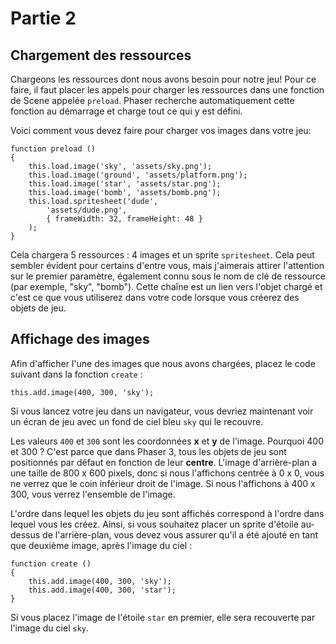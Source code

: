 # Partie 2

## Chargement des ressources

Chargeons les ressources dont nous avons besoin pour notre jeu! 
Pour ce faire, il faut placer les appels pour charger les ressources dans une fonction de Scene appelée `preload`. Phaser recherche automatiquement cette fonction au démarrage et charge tout ce qui y est défini.

Voici comment vous devez faire pour charger vos images dans votre jeu:

    function preload ()
    {
        this.load.image('sky', 'assets/sky.png');
        this.load.image('ground', 'assets/platform.png');
        this.load.image('star', 'assets/star.png');
        this.load.image('bomb', 'assets/bomb.png');
        this.load.spritesheet('dude', 
            'assets/dude.png',
            { frameWidth: 32, frameHeight: 48 }
        );
    }
    
Cela chargera 5 ressources : 4 images et un sprite `spritesheet`. Cela peut sembler évident pour certains d'entre vous, mais j'aimerais attirer l'attention sur le premier paramètre, également connu sous le nom de clé de ressource (par exemple, "sky", "bomb"). Cette chaîne est un lien vers l'objet chargé et c'est ce que vous utiliserez dans votre code lorsque vous créerez des objets de jeu. 

## Affichage des images

Afin d'afficher l'une des images que nous avons chargées, placez le code suivant dans la fonction `create` :

    this.add.image(400, 300, 'sky');
    
Si vous lancez votre jeu dans un navigateur, vous devriez maintenant voir un écran de jeu avec un fond de ciel bleu `sky` qui le recouvre.

Les valeurs `400` et `300` sont les coordonnées **x** et **y** de l'image. Pourquoi 400 et 300 ? C'est parce que dans Phaser 3, tous les objets de jeu sont positionnés par défaut en fonction de leur **centre**. L'image d'arrière-plan a une taille de 800 x 600 pixels, donc si nous l'affichons centrée à 0 x 0, vous ne verrez que le coin inférieur droit de l'image. Si nous l'affichons à 400 x 300, vous verrez l'ensemble de l'image.

L'ordre dans lequel les objets du jeu sont affichés correspond à l'ordre dans lequel vous les créez. Ainsi, si vous souhaitez placer un sprite d'étoile au-dessus de l'arrière-plan, vous devez vous assurer qu'il a été ajouté en tant que deuxième image, après l'image du ciel :

    function create ()
    {
        this.add.image(400, 300, 'sky');
        this.add.image(400, 300, 'star');
    }
    
Si vous placez l'image de l'étoile `star` en premier, elle sera recouverte par l'image du ciel `sky`.
